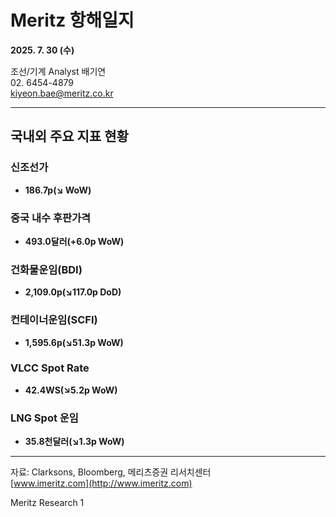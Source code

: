 # Meritz 항해일지
**2025. 7. 30 (수)**

조선/기계 Analyst 배기연  
02. 6454-4879  
kiyeon.bae@meritz.co.kr  

---

## 국내외 주요 지표 현황

### 신조선가
- **186.7p(↘ WoW)**

### 중국 내수 후판가격
- **493.0달러(+6.0p WoW)**

### 건화물운임(BDI)
- **2,109.0p(↘117.0p DoD)**

### 컨테이너운임(SCFI)
- **1,595.6p(↘51.3p WoW)**

### VLCC Spot Rate
- **42.4WS(↘5.2p WoW)**

### LNG Spot 운임
- **35.8천달러(↘1.3p WoW)**

---

자료: Clarksons, Bloomberg, 메리츠증권 리서치센터  
[www.imeritz.com](http://www.imeritz.com)  

Meritz Research 1
